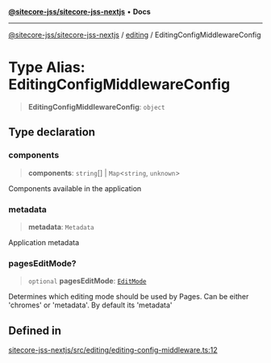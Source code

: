[**@sitecore-jss/sitecore-jss-nextjs**](../../README.md) • **Docs**

***

[@sitecore-jss/sitecore-jss-nextjs](../../README.md) / [editing](../README.md) / EditingConfigMiddlewareConfig

# Type Alias: EditingConfigMiddlewareConfig

> **EditingConfigMiddlewareConfig**: `object`

## Type declaration

### components

> **components**: `string`[] \| `Map`\<`string`, `unknown`\>

Components available in the application

### metadata

> **metadata**: `Metadata`

Application metadata

### pagesEditMode?

> `optional` **pagesEditMode**: [`EditMode`](../../index/enumerations/EditMode.md)

Determines which editing mode should be used by Pages.
Can be either 'chromes' or 'metadata'.
By default its 'metadata'

## Defined in

[sitecore-jss-nextjs/src/editing/editing-config-middleware.ts:12](https://github.com/Sitecore/jss/blob/add785323e917338873098dc44b8af984c4e7c9a/packages/sitecore-jss-nextjs/src/editing/editing-config-middleware.ts#L12)
